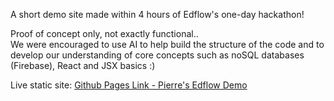 A short demo site made within 4 hours of Edflow's one-day hackathon!

Proof of concept only, not exactly functional..  
We were encouraged to use AI to help build the structure of the code and to develop our understanding of core concepts such as noSQL databases (Firebase), React and JSX basics :)

Live static site: <a href="https://nguyen-pie.github.io/Pierre-s-EdFlow-Demo/" target="_blank">Github Pages Link - Pierre's Edflow Demo</a>
